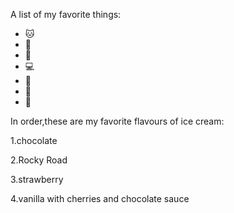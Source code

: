 A list of my favorite things:
- 🐱
- 🐶
- 👶
- 💻
- 🏉
- 🦵
- 📖

In order,these are my favorite flavours of ice cream:

1.chocolate

2.Rocky Road

3.strawberry

4.vanilla with cherries and chocolate sauce
